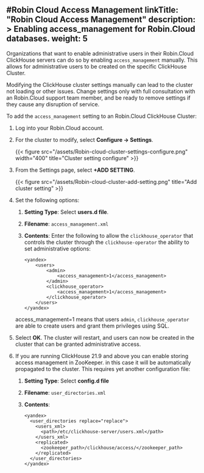 #Robin Cloud Access Management
linkTitle: "Robin Cloud Access Management"
description: >
    Enabling access_management for Robin.Cloud databases.
weight: 5
---
Organizations that want to enable administrative users in their Robin.Cloud ClickHouse servers can do so by enabling `access_management` manually.  This allows for administrative users to be created on the specific ClickHouse Cluster.


Modifying the ClickHouse cluster settings manually can lead to the cluster not loading or other issues.  Change settings only with full consultation with an Robin.Cloud support team member, and be ready to remove settings if they cause any disruption of service.


To add the `access_management` setting to an Robin.Cloud ClickHouse Cluster:

1. Log into your Robin.Cloud account.
1. For the cluster to modify, select **Configure -> Settings**.

    {{< figure src="/assets/Robin-cloud-cluster-settings-configure.png" width="400" title="Cluster setting configure" >}}

1. From the Settings page, select **+ADD SETTING**.

    {{< figure src="/assets/Robin-cloud-cluster-add-setting.png" title="Add cluster setting" >}}

1. Set the following options:
    1. **Setting Type**:  Select **users.d file**.
    1. **Filename**: `access_management.xml`
    1. **Contents**:  Enter the following to allow the `clickhouse_operator` that controls the cluster through the `clickhouse-operator` the ability to set administrative options:

        ```
        <yandex>
            <users>
                <admin>
                    <access_management>1</access_management>
                </admin>
                <clickhouse_operator>
                    <access_management>1</access_management>
                </clickhouse_operator>
            </users>
        </yandex>
        ```

    access_management=1 means that users `admin`, `clickhouse_operator` are able to create users and grant them privileges using SQL.

1. Select **OK**.  The cluster will restart, and users can now be created in the cluster that can be granted administrative access.

1. If you are running ClickHouse 21.9 and above you can enable storing access management in ZooKeeper. in this case it will be automatically propagated to the cluster. This requires yet another configuration file:
    1. **Setting Type**: Select **config.d file**
    2. **Filename**: `user_directories.xml`
    3. **Contents**:
    
       ```
       <yandex>
         <user_directories replace="replace">
           <users_xml>
             <path>/etc/clickhouse-server/users.xml</path>
           </users_xml>
           <replicated>
             <zookeeper_path>/clickhouse/access/</zookeeper_path>
           </replicated>
         </user_directories>
       </yandex>
       ```
